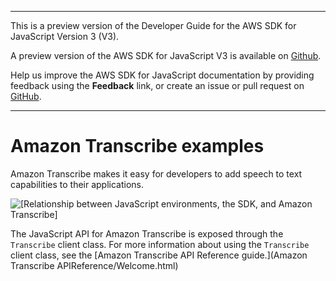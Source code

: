 --------

This is a preview version of the Developer Guide for the AWS SDK for JavaScript Version 3 \(V3\)\.

A preview version of the AWS SDK for JavaScript V3 is available on [Github](https://github.com/aws/aws-sdk-js-v3)\.

Help us improve the AWS SDK for JavaScript documentation by providing feedback using the **Feedback** link, or create an issue or pull request on [GitHub](https://github.com/awsdocs/aws-sdk-for-javascript-v3)\.

--------

# Amazon Transcribe examples<a name="Transcribe-examples"></a>

Amazon Transcribe makes it easy for developers to add speech to text capabilities to their applications\. 

![\[Relationship between JavaScript environments, the SDK, and Amazon Transcribe\]](http://docs.aws.amazon.com/sdk-for-javascript/v3/developer-guide/images/code-samples-Transcribe.png)

The JavaScript API for Amazon Transcribe is exposed through the `Transcribe` client class\. For more information about using the `Transcribe` client class, see the [Amazon Transcribe API Reference guide\.](Amazon Transcribe APIReference/Welcome.html)